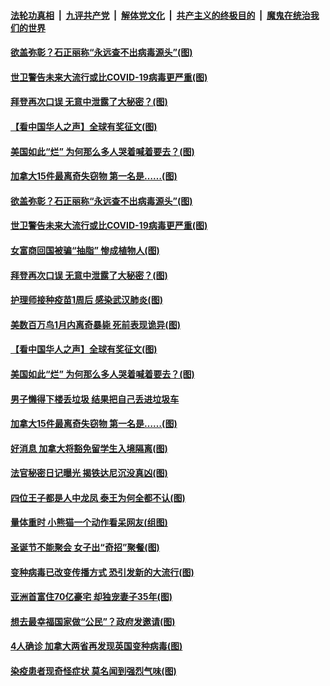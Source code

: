 ####  [法轮功真相](../../../../basic/blob/master/README.md?t=12310831) &nbsp;|&nbsp; [九评共产党](../../../../9ping.md/blob/master/README.md?t=12310831) &nbsp;|&nbsp; [解体党文化](../../../../jtdwh.md/blob/master/README.md?t=12310831)  &nbsp;|&nbsp; [共产主义的终极目的](../../../../gczydzjmd.md/blob/master/README.md?t=12310831) &nbsp;|&nbsp; [魔鬼在统治我们的世界](../../../../mgztzwmdsj.md/blob/master/README.md?t=12310831) 

#### [欲盖弥彰？石正丽称“永远查不出病毒源头”(图)](../pages/p3/957580.md?t=12310831) 

#### [世卫警告未来大流行或比COVID-19病毒更严重(图)](../pages/p3/957572.md?t=12310831) 

#### [拜登再次口误 无意中泄露了大秘密？(图)](../pages/p3/957567.md?t=12310831) 

#### [【看中国华人之声】全球有奖征文(图)](../pages/p3/953963.md?t=12310831) 

#### [美国如此“烂” 为何那么多人哭着喊着要去？(图)](../pages/p3/957495.md?t=12310831) 

#### [加拿大15件最离奇失窃物 第一名是……(图)](../pages/p3/957484.md?t=12310831) 

#### [欲盖弥彰？石正丽称“永远查不出病毒源头”(图)](../pages/p3/957580.md?t=12310831) 

#### [世卫警告未来大流行或比COVID-19病毒更严重(图)](../pages/p3/957572.md?t=12310831) 

#### [女富商回国被骗“抽脂” 惨成植物人(图)](../pages/p3/957570.md?t=12310831) 

#### [拜登再次口误 无意中泄露了大秘密？(图)](../pages/p3/957567.md?t=12310831) 

#### [护理师接种疫苗1周后 感染武汉肺炎(图)](../pages/p3/957554.md?t=12310831) 

#### [美数百万鸟1月内离奇暴毙 死前表现诡异(图)](../pages/p3/957550.md?t=12310831) 

#### [【看中国华人之声】全球有奖征文(图)](../pages/p3/953963.md?t=12310831) 

#### [美国如此“烂” 为何那么多人哭着喊着要去？(图)](../pages/p3/957495.md?t=12310831) 

#### [男子懒得下楼丢垃圾 结果把自己丢进垃圾车](../pages/p3/957492.md?t=12310831) 

#### [加拿大15件最离奇失窃物 第一名是……(图)](../pages/p3/957484.md?t=12310831) 

#### [好消息 加拿大将豁免留学生入境隔离(图)](../pages/p3/957431.md?t=12310831) 

#### [法官秘密日记曝光 揭铁达尼沉没真凶(图)](../pages/p3/957420.md?t=12310831) 

#### [四位王子都是人中龙凤 泰王为何全都不认(图)](../pages/p3/957417.md?t=12310831) 

#### [量体重时 小熊猫一个动作看呆网友(组图)](../pages/p3/957337.md?t=12310831) 

#### [圣诞节不能聚会 女子出“奇招”聚餐(图)](../pages/p3/957346.md?t=12310831) 

#### [变种病毒已改变传播方式 恐引发新的大流行(图)](../pages/p3/957338.md?t=12310831) 

#### [亚洲首富住70亿豪宅 却独宠妻子35年(图)](../pages/p3/957336.md?t=12310831) 

#### [想去最幸福国家做“公民”？政府发邀请(图)](../pages/p3/957334.md?t=12310831) 

#### [4人确诊 加拿大两省再发现英国变种病毒(图)](../pages/p3/957326.md?t=12310831) 

#### [染疫患者现奇怪症状 莫名闻到强烈气味(图)](../pages/p3/957318.md?t=12310831) 

